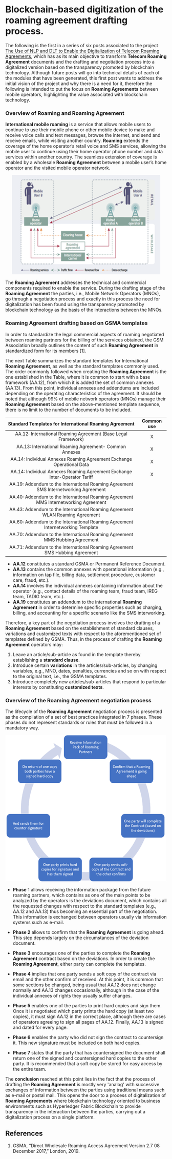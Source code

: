 # Blockchain-based digitization of the roaming agreement drafting process.

The following is the first in a series of six posts associated to the project [The Use of NLP and DLT to Enable the Digitalization of Telecom Roaming Agreements]( https://wiki.hyperledger.org/display/INTERN/Project+Plan%3A+The+Use+of+NLP+and+DLT+to+Enable+the+Digitalization+of+Telecom+Roaming+Agreements), which has as its main objective to transform **Telecom Roaming Agreement** documents and the drafting and negotiation process into a digitalized version based on the transparency promoted by blockchain technology.
Although future posts will go into technical details of each of the modules that have been generated, this first post wants to address the initial vision of the project and why there is a need for it, therefore the following is intended to put the focus on **Roaming Agreements** between mobile operators, highlighting the value associated with blockchain technology.

### Overview of Roaming and Roaming Agreement
**International mobile roaming** is a service that allows mobile users to continue to use their mobile phone or other mobile device to make and receive voice calls and text messages, browse the internet, and send and receive emails, while visiting another country. **Roaming** extends the coverage of the home operator’s retail voice and SMS services, allowing the mobile user to continue using their home operator phone number and data services within another country. The seamless extension of coverage is enabled by a wholesale **Roaming Agreement** between a mobile user’s home operator and the visited mobile operator network.

<p align="center">
  <img width="463" height="310" src=https://github.com/sfl0r3nz05/Medium/blob/main/Blockchain-based%20digitization%20of%20the%20roaming%20agreement%20drafting%20process/images/roaming_agreement.png>
</p>
 
The **Roaming Agreement** addresses the technical and commercial components required to enable the service. During the drafting stage of the **Roaming Agreement** the parties, i.e., Mobile Network Operators (MNOs), go through a negotiation process and exactly in this process the need for digitalization has been found using the transparency promoted by blockchain technology as the basis of the interactions between the MNOs.

### Roaming Agreement drafting based on GSMA templates
In order to standardize the legal commercial aspects of roaming negotiated between roaming partners for the billing of the services obtained, the GSM Association broadly outlines the content of such **Roaming Agreement** in standardized form for its members [1].

The next Table summarizes the standard templates for International **Roaming Agreement**, as well as the standard templates commonly used. The order commonly followed when creating the **Roaming Agreement** is the one established in the Table, where it is common to start with a base framework (AA.12), from which it is added the set of common annexes (AA.13). From this point, individual annexes and addendums are included depending on the operating characteristics of the agreement. It should be noted that although 99% of mobile network operators (MNOs) manage their **Roaming Agreement** based on the above-mentioned template sequence, there is no limit to the number of documents to be included.

|Standard Templates for International Roaming Agreement                              |Common use|
|:----------------------------------------------------------------------------------:|:--------:|
|AA.12: International Roaming Agreement (Base Legal Framework)	                     |X         |
|AA.13: International Roaming Agreement- Common Annexes	                             |X         |
|AA.14: Individual Annexes Roaming Agreement Exchange Operational Data	             |X         |
|AA.14: Individual Annexes Roaming Agreement Exchange Inter-Operator Tariff	         |X         |
|AA.19: Addendum to the International Roaming Agreement SMS Internetworking Agreement|	        |
|AA.40: Addendum to the International Roaming Agreement MMS Internetworking Agreement|	        |
|AA.43: Addendum to the International Roaming Agreement WLAN Roaming Agreement       |          |
|AA.60: Addendum to the International Roaming Agreement Internetworking Template     |          |
|AA.70: Addendum to the International Roaming Agreement MMS Hubbing Agreement        |	        |
|AA.71: Addendum to the International Roaming Agreement SMS Hubbing Agreement        |          |

- **AA.12** constitutes a standard GSMA or Permanent Reference Document. 
- **AA.13** contains the common annexes with operational information (e.g., information on tap file, billing data, settlement procedure, customer care, fraud, etc.). 
- **AA.14** involves the individual annexes containing information about the operator (e.g., contact details of the roaming team, fraud team, IREG team, TADIG team, etc.). 
- **AA.19** constitutes an addendum to the international **Roaming Agreement** in order to determine specific properties such as charging, billing, and accounting for a specific scenario like the SMS interworking.	

Therefore, a key part of the negotiation process involves the drafting of a **Roaming Agreement** based on the establishment of standard clauses, variations and customized texts with respect to the aforementioned set of templates defined by GSMA. Thus, in the process of drafting the **Roaming Agreement** operators may:

1. Leave an article/sub-article as found in the template thereby establishing a **standard clause**.
2. Introduce certain **variations** in the articles/sub-articles, by changing variables, e.g., MNO, dates, penalties, currencies and so on with respect to the original text, i.e., the GSMA templates.
3. Introduce completely new articles/sub-articles that respond to particular interests by constituting **customized texts**.

### Overview of the Roaming Agreement negotiation process
The lifecycle of the **Roaming Agreement** negotiation process is presented as the compilation of a set of best practices integrated in 7 phases. These phases do not represent standards or rules that must be followed in a mandatory way.
<p align="center">
<img width="572" height="457" src="https://github.com/sfl0r3nz05/Medium/blob/main/Blockchain-based%20digitization%20of%20the%20roaming%20agreement%20drafting%20process/images/negotiation_process.png">
</p>

- **Phase** 1 allows receiving the information package from the future roaming partners, which contains as one of the main points to be analyzed by the operators is the deviations document, which contains all the requested changes with respect to the standard templates (e.g., AA.12 and AA.13) thus becoming an essential part of the negotiation. This information is exchanged between operators usually via information systems such as e-mail.

- **Phase 2** allows to confirm that the **Roaming Agreement** is going ahead. This step depends largely on the circumstances of the deviation document.
- **Phase 3** encourages one of the parties to complete the **Roaming Agreement** contract based on the deviations. In order to create the **Roaming Agreement**, either party can complete the templates.
- **Phase 4** implies that one party sends a soft copy of the contract via email and the other confirm of received. At this point, it is common that some sections be changed, being usual that AA.12 does not change normally and AA.13 changes occasionally, although in the case of the individual annexes of rights they usually suffer changes.
- **Phase 5** enables one of the parties to print hard copies and sign them. Once it is negotiated which party prints the hard copy (at least two copies), it must sign AA.12 in the correct place, although there are cases of operators agreeing to sign all pages of AA.12. Finally, AA.13 is signed and dated for every page.
- **Phase 6** enables the party who did not sign the contract to countersign it. This new signature must be included on both hard copies.
- **Phase 7** states that the party that has countersigned the document shall return one of the signed and countersigned hard copies to the other party. It is recommended that a soft copy be stored for easy access by the entire team.

The **conclusion** reached at this point lies in the fact that the process of drafting the **Roaming Agreement** is mostly very 'analog' with successive exchanges of information between the parties using traditional means such as e-mail or postal mail. This opens the door to a process of digitalization of **Roaming Agreements** where blockchain technology oriented to business environments such as Hyperledger Fabric Blockchain to provide transparency in the interaction between the parties, carrying out a digitalization process on a single platform.

 ## References

 1. GSMA, “Direct Wholesale Roaming Access Agreement Version 2.7 08 December 2017,” London, 2019.